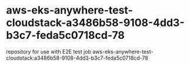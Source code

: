 # aws-eks-anywhere-test-cloudstack-a3486b58-9108-4dd3-b3c7-feda5c0718cd-78
repository for use with E2E test job aws-eks-anywhere-test-cloudstack:a3486b58-9108-4dd3-b3c7-feda5c0718cd-78
